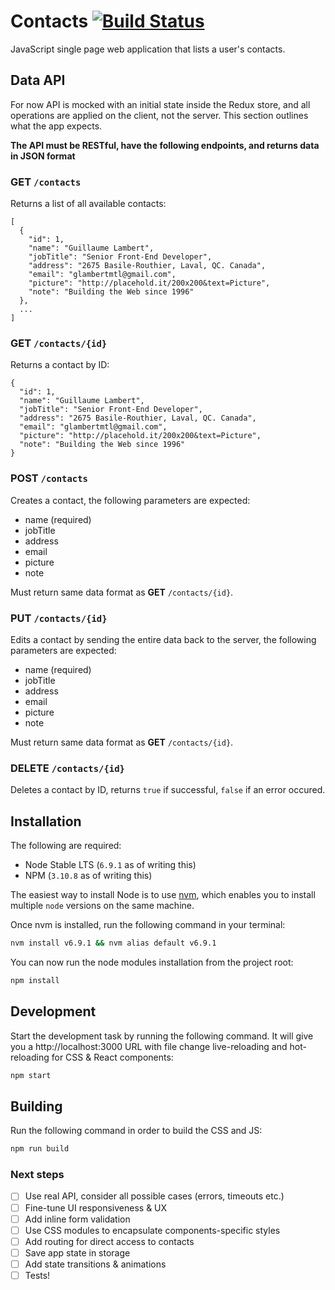 # Contacts [![Build Status](https://travis-ci.org/glambertmtl/contacts.svg?branch=master)](https://travis-ci.org/glambertmtl/contacts)

JavaScript single page web application that lists a user's contacts.

## Data API

For now API is mocked with an initial state inside the Redux store, and
all operations are applied on the client, not the server. This section
outlines what the app expects. 

**The API must be RESTful, have the following endpoints, and returns data in JSON format**

### **GET** `/contacts`

Returns a list of all available contacts:
  
```
[
  {
    "id": 1,
    "name": "Guillaume Lambert",
    "jobTitle": "Senior Front-End Developer",
    "address": "2675 Basile-Routhier, Laval, QC. Canada",
    "email": "glambertmtl@gmail.com",
    "picture": "http://placehold.it/200x200&text=Picture",
    "note": "Building the Web since 1996"
  },
  ...
]
```
  
### **GET** `/contacts/{id}`

Returns a contact by ID:

```
{
  "id": 1,
  "name": "Guillaume Lambert",
  "jobTitle": "Senior Front-End Developer",
  "address": "2675 Basile-Routhier, Laval, QC. Canada",
  "email": "glambertmtl@gmail.com",
  "picture": "http://placehold.it/200x200&text=Picture",
  "note": "Building the Web since 1996"
}
```

### **POST** `/contacts`

Creates a contact, the following parameters are expected:

- name (required)
- jobTitle
- address
- email
- picture
- note

Must return same data format as **GET** `/contacts/{id}`.

### **PUT** `/contacts/{id}`

Edits a contact by sending the entire data back to the server, the following 
parameters are expected:

- name (required)
- jobTitle
- address
- email
- picture
- note

Must return same data format as **GET** `/contacts/{id}`.

### **DELETE** `/contacts/{id}`

Deletes a contact by ID, returns `true` if successful, `false` if an error occured.

## Installation

The following are required:

* Node Stable LTS (`6.9.1` as of writing this)
* NPM (`3.10.8` as of writing this)

The easiest way to install Node is to use [nvm](https://github.com/creationix/nvm), 
which enables you to install multiple `node` versions on the same machine.

Once nvm is installed, run the following command in your terminal:

```sh
nvm install v6.9.1 && nvm alias default v6.9.1
```

You can now run the node modules installation from the project root:

```sh
npm install
```

## Development

Start the development task by running the following command. 
It will give you a http://localhost:3000 URL with file change live-reloading 
and hot-reloading for CSS & React components:

```sh
npm start
```

## Building

Run the following command in order to build the CSS and JS:

```sh
npm run build
```

### Next steps

- [ ] Use real API, consider all possible cases (errors, timeouts etc.)
- [ ] Fine-tune UI responsiveness & UX
- [ ] Add inline form validation
- [ ] Use CSS modules to encapsulate components-specific styles
- [ ] Add routing for direct access to contacts
- [ ] Save app state in storage
- [ ] Add state transitions & animations
- [ ] Tests!

